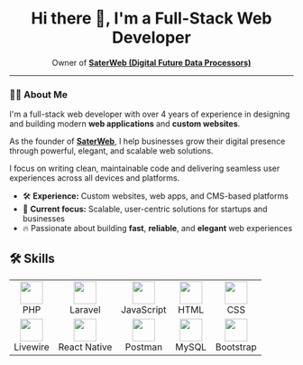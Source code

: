  <h1 align="center">Hi there 👋, I'm a Full-Stack Web Developer</h1>   
<p align="center"> 
  Owner of <a href="https://saterweb.com" target="_blank"><strong>SaterWeb (Digital Future Data Processors)</strong></a> <br/>     
                                                            
</p>                                                                                                                                       
                                                                                                                                                                                
<hr>                                                                                                                                                         
                                                                                                         
<h3>🧑‍💻 About Me</h3>                                                         
                            
<p>            
  I'm a full-stack web developer with over 4 years of experience in designing and building modern <strong>web applications</strong> and <strong>custom websites</strong>.
</p> 
    
<p> 
  As the founder of <a href="https://saterweb.com" target="_blank"><strong>SaterWeb</strong></a>, I help businesses grow their digital presence through powerful, elegant, and scalable web solutions.
</p>
 
<p>
  I focus on writing clean, maintainable code and delivering seamless user experiences across all devices and platforms.
</p> 

<ul>
  <li>🛠️ <strong>Experience:</strong> Custom websites, web apps, and CMS-based platforms</li>
  <li>🎯 <strong>Current focus:</strong> Scalable, user-centric solutions for startups and businesses</li>
  <li>🔥 Passionate about building <strong>fast</strong>, <strong>reliable</strong>, and <strong>elegant</strong> web experiences</li>
</ul>



## 🛠️ Skills 
<table>
  <tr>
    <td align="center">
      <img src="https://skillicons.dev/icons?i=php" width="40" /><br>PHP
    </td>
    <td align="center">
      <img src="https://skillicons.dev/icons?i=laravel" width="40" /><br>Laravel
    </td>
    <td align="center">
      <img src="https://skillicons.dev/icons?i=js" width="40" /><br>JavaScript
    </td>
    <td align="center">
      <img src="https://skillicons.dev/icons?i=html" width="40" /><br>HTML
    </td> 
    <td align="center">
      <img src="https://skillicons.dev/icons?i=css" width="40" /><br>CSS
    </td>
  </tr>
  <tr>
    <td align="center">
  <img src="https://cdn.simpleicons.org/livewire" width="40" /><br>Livewire
    </td>
    <td align="center">
      <img src="https://skillicons.dev/icons?i=react" width="40" /><br>React Native
    </td>
    <td align="center">
      <img src="https://skillicons.dev/icons?i=postman" width="40" /><br>Postman
    </td>
    <td align="center">
      <img src="https://skillicons.dev/icons?i=mysql" width="40" /><br>MySQL
    </td>
        <td align="center">
      <img src="https://skillicons.dev/icons?i=bootstrap" width="40" /><br>Bootstrap
    </td>
  </tr>
</table>



